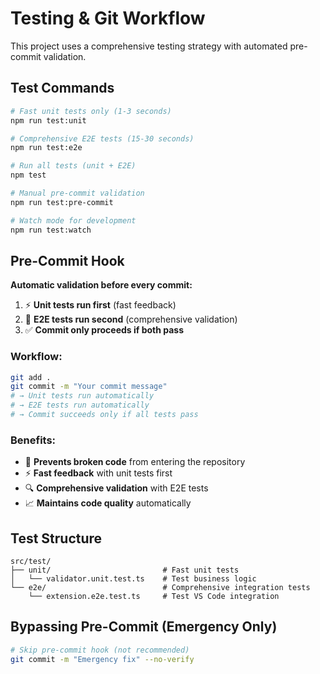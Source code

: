 # Testing & Git Workflow

This project uses a comprehensive testing strategy with automated pre-commit validation.

## Test Commands

```bash
# Fast unit tests only (1-3 seconds)
npm run test:unit

# Comprehensive E2E tests (15-30 seconds)
npm run test:e2e

# Run all tests (unit + E2E)
npm test

# Manual pre-commit validation
npm run test:pre-commit

# Watch mode for development
npm run test:watch
```

## Pre-Commit Hook

**Automatic validation before every commit:**

1. ⚡ **Unit tests run first** (fast feedback)
2. 🧪 **E2E tests run second** (comprehensive validation)
3. ✅ **Commit only proceeds if both pass**

### Workflow:
```bash
git add .
git commit -m "Your commit message"
# → Unit tests run automatically
# → E2E tests run automatically
# → Commit succeeds only if all tests pass
```

### Benefits:
- 🚫 **Prevents broken code** from entering the repository
- ⚡ **Fast feedback** with unit tests first
- 🔍 **Comprehensive validation** with E2E tests
- 📈 **Maintains code quality** automatically

## Test Structure

```
src/test/
├── unit/                         # Fast unit tests
│   └── validator.unit.test.ts    # Test business logic
└── e2e/                          # Comprehensive integration tests  
    └── extension.e2e.test.ts     # Test VS Code integration
```

## Bypassing Pre-Commit (Emergency Only)

```bash
# Skip pre-commit hook (not recommended)
git commit -m "Emergency fix" --no-verify
```
